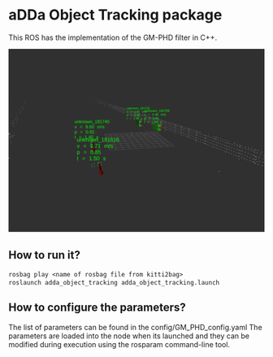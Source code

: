 # aDDa Object Tracking package

This ROS has the implementation of the GM-PHD filter in C++.

<img src="/tracker.png"/>

## How to run it?

```  
rosbag play <name of rosbag file from kitti2bag>
roslaunch adda_object_tracking adda_object_tracking.launch
```

## How to configure the parameters?
The list of parameters can be found in the config/GM_PHD_config.yaml
The parameters are loaded into the node when its launched and they can be modified during execution using the rosparam command-line tool.
